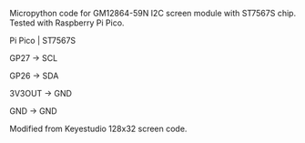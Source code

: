 Micropython code for GM12864-59N I2C screen module with ST7567S chip. Tested with Raspberry Pi Pico.

Pi Pico  |  ST7567S

GP27  ->  SCL

GP26  ->  SDA

3V3OUT  ->  GND

GND  ->  GND

Modified from Keyestudio 128x32 screen code.
